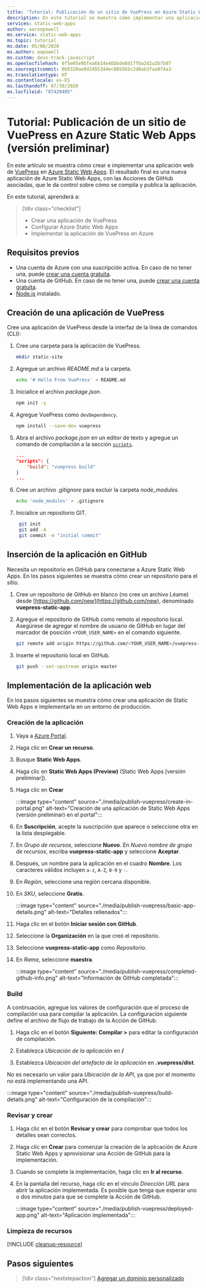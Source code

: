```yaml
---
title: 'Tutorial: Publicación de un sitio de VuePress en Azure Static Web Apps'
description: En este tutorial se muestra cómo implementar una aplicación de VuePress en Azure Static Web Apps.
services: static-web-apps
author: aaronpowell
ms.service: static-web-apps
ms.topic: tutorial
ms.date: 05/08/2020
ms.author: aapowell
ms.custom: devx-track-javascript
ms.openlocfilehash: 6f5e05e9bfea6b14e46bbde8d17fba2d2a3b7b07
ms.sourcegitcommit: 0b8320ae0d3455344ec8855b5c2d0ab3faa974a3
ms.translationtype: HT
ms.contentlocale: es-ES
ms.lasthandoff: 07/30/2020
ms.locfileid: "87429495"
---
```

# <a name="tutorial-publish-a-vuepress-site-to-azure-static-web-apps-preview"></a>Tutorial: Publicación de un sitio de VuePress en Azure Static Web Apps (versión preliminar)

En este artículo se muestra cómo crear e implementar una aplicación web de [VuePress](https://vuepress.vuejs.org/) en [Azure Static Web Apps](overview.md). El resultado final es una nueva aplicación de Azure Static Web Apps, con las Acciones de GitHub asociadas, que le da control sobre cómo se compila y publica la aplicación.

En este tutorial, aprenderá a:

> [!div class="checklist"]
>
> - Crear una aplicación de VuePress
> - Configurar Azure Static Web Apps
> - Implementar la aplicación de VuePress en Azure

## <a name="prerequisites"></a>Requisitos previos

- Una cuenta de Azure con una suscripción activa. En caso de no tener una, puede [crear una cuenta gratuita](https://azure.microsoft.com/free/).
- Una cuenta de GitHub. En caso de no tener una, puede [crear una cuenta gratuita](https://github.com/join).
- [Node.js](https://nodejs.org) instalado.

## <a name="create-a-vuepress-app"></a>Creación de una aplicación de VuePress

Cree una aplicación de VuePress desde la interfaz de la línea de comandos (CLI):

1. Cree una carpeta para la aplicación de VuePress.

   ```bash
   mkdir static-site
   ```

1. Agregue un archivo _README.md_ a la carpeta.

   ```bash
   echo '# Hello From VuePress' > README.md
   ```

1. Inicialice el archivo _package.json_.

   ```bash
   npm init -y
   ```

1. Agregue VuePress como `devDependency`.

   ```bash
   npm install --save-dev vuepress
   ```

1. Abra el archivo _package.json_ en un editor de texto y agregue un comando de compilación a la sección [`scripts`](https://docs.npmjs.com/cli-commands/run-script.html).

   ```json
   ...
   "scripts": {
       "build": "vuepress build"
   }
   ...
   ```

1. Cree un archivo _.gitignore_ para excluir la carpeta _node\_modules_.

    ```bash
    echo 'node_modules' > .gitignore
    ```

1. Inicialice un repositorio GIT.

   ```bash
    git init
    git add -A
    git commit -m "initial commit"
   ```

## <a name="push-your-application-to-github"></a>Inserción de la aplicación en GitHub

Necesita un repositorio en GitHub para conectarse a Azure Static Web Apps. En los pasos siguientes se muestra cómo crear un repositorio para el sitio.

1. Cree un repositorio de GitHub en blanco (no cree un archivo Léame) desde [https://github.com/new](https://github.com/new), denominado **vuepress-static-app**.

1. Agregue el repositorio de GitHub como remoto al repositorio local. Asegúrese de agregar el nombre de usuario de GitHub en lugar del marcador de posición `<YOUR_USER_NAME>` en el comando siguiente.

   ```bash
   git remote add origin https://github.com/<YOUR_USER_NAME>/vuepress-static-app
   ```

1. Inserte el repositorio local en GitHub.

   ```bash
   git push --set-upstream origin master
   ```

## <a name="deploy-your-web-app"></a>Implementación de la aplicación web

En los pasos siguientes se muestra cómo crear una aplicación de Static Web Apps e implementarla en un entorno de producción.

### <a name="create-the-application"></a>Creación de la aplicación

1. Vaya a [Azure Portal](https://portal.azure.com).
1. Haga clic en **Crear un recurso**.
1. Busque **Static Web Apps**.
1. Haga clic en **Static Web Apps (Preview)** (Static Web Apps [versión preliminar]).
1. Haga clic en **Crear**

   :::image type="content" source="./media/publish-vuepress/create-in-portal.png" alt-text="Creación de una aplicación de Static Web Apps (versión preliminar) en el portal":::

1. En **Suscripción**, acepte la suscripción que aparece o seleccione otra en la lista desplegable.

1. En _Grupo de recursos_, seleccione **Nuevo**. En _Nuevo nombre de grupo de recursos_, escriba **vuepress-static-app** y seleccione **Aceptar**.

1. Después, un nombre para la aplicación en el cuadro **Nombre**. Los caracteres válidos incluyen `a-z`, `A-Z`, `0-9` y `-`.

1. En _Región_, seleccione una región cercana disponible.

1. En _SKU_, seleccione **Gratis**.

   :::image type="content" source="./media/publish-vuepress/basic-app-details.png" alt-text="Detalles rellenados":::

1. Haga clic en el botón **Iniciar sesión con GitHub**.

1. Seleccione la **Organización** en la que creó el repositorio.

1. Seleccione **vuepress-static-app** como _Repositorio_.

1. En _Rama_, seleccione **maestra**.

   :::image type="content" source="./media/publish-vuepress/completed-github-info.png" alt-text="Información de GitHub completada":::

### <a name="build"></a>Build

A continuación, agregue los valores de configuración que el proceso de compilación usa para compilar la aplicación. La configuración siguiente define el archivo de flujo de trabajo de la Acción de GitHub.

1. Haga clic en el botón **Siguiente: Compilar >** para editar la configuración de compilación.

1. Establezca _Ubicación de la aplicación_ en **/**

1. Establezca _Ubicación del artefacto de la aplicación_ en **.vuepress/dist**.

No es necesario un valor para _Ubicación de la API_, ya que por el momento no está implementando una API.

   :::image type="content" source="./media/publish-vuepress/build-details.png" alt-text="Configuración de la compilación":::

### <a name="review-and-create"></a>Revisar y crear

1. Haga clic en el botón **Revisar y crear** para comprobar que todos los detalles sean correctos.

1. Haga clic en **Crear** para comenzar la creación de la aplicación de Azure Static Web Apps y aprovisionar una Acción de GitHub para la implementación.

1. Cuando se complete la implementación, haga clic en **Ir al recurso**.

1. En la pantalla del recurso, haga clic en el vínculo _Dirección URL_ para abrir la aplicación implementada. Es posible que tenga que esperar uno o dos minutos para que se complete la Acción de GitHub.

   :::image type="content" source="./media/publish-vuepress/deployed-app.png" alt-text="Aplicación implementada":::

### <a name="clean-up-resources"></a>Limpieza de recursos

[!INCLUDE [cleanup-resource](../../includes/static-web-apps-cleanup-resource.md)]

## <a name="next-steps"></a>Pasos siguientes

> [!div class="nextstepaction"]
> [Agregar un dominio personalizado](custom-domain.md)
